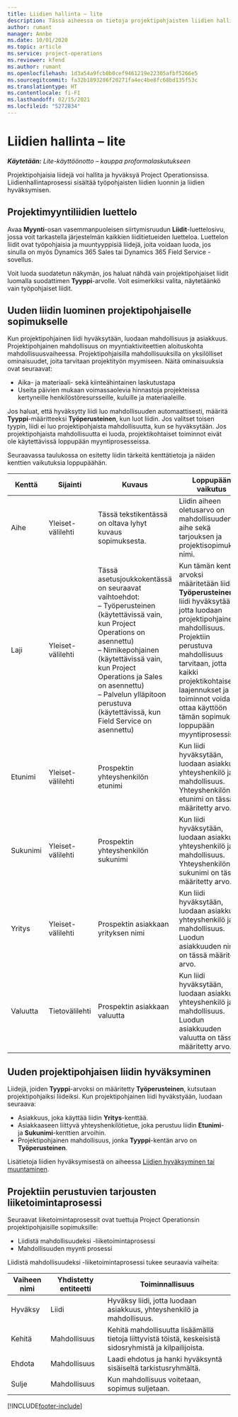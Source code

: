 ```yaml
---
title: Liidien hallinta – lite
description: Tässä aiheessa on tietoja projektipohjaisten liidien hallinnasta (pro).
author: rumant
manager: Annbe
ms.date: 10/01/2020
ms.topic: article
ms.service: project-operations
ms.reviewer: kfend
ms.author: rumant
ms.openlocfilehash: 1d3a54a9fcb0b0cef9461219e22305afbf5266e5
ms.sourcegitcommit: fa32b1893286f20271fa4ec4be8fc68bd135f53c
ms.translationtype: HT
ms.contentlocale: fi-FI
ms.lasthandoff: 02/15/2021
ms.locfileid: "5272834"
---
```

# <a name="manage-leads---lite"></a>Liidien hallinta – lite

_**Käytetään:** Lite-käyttöönotto – kauppa proformalaskutukseen_

Projektipohjaisia liidejä voi hallita ja hyväksyä Project Operationsissa. Liidienhallintaprosessi sisältää työpohjaisten liidien luonnin ja liidien hyväksymisen. 

## <a name="list-of-project-sales-leads"></a>Projektimyyntiliidien luettelo

Avaa **Myynti**-osan vasemmanpuoleisen siirtymisruudun **Liidit**-luettelosivu, jossa voit tarkastella järjestelmän kaikkien liiditietueiden luetteloa. Luettelon liidit ovat työpohjaisia ja muuntyyppisiä liidejä, joita voidaan luoda, jos sinulla on myös Dynamics 365 Sales tai Dynamics 365 Field Service -sovellus.

Voit luoda suodatetun näkymän, jos haluat nähdä vain projektipohjaiset liidit luomalla suodattimen **Tyyppi**-arvolle. Voit esimerkiksi valita, näytetäänkö vain työpohjaiset liidit.

## <a name="creating-a-new-lead-for-a-project-based-deal"></a>Uuden liidin luominen projektipohjaiselle sopimukselle

Kun projektipohjainen liidi hyväksytään, luodaan mahdollisuus ja asiakkuus. Projektipohjainen mahdollisuus on myyntiaktiviteettien aloituskohta mahdollisuusvaiheessa. Projektipohjaisilla mahdollisuuksilla on yksilölliset ominaisuudet, joita tarvitaan projektityön myymiseen. Näitä ominaisuuksia ovat seuraavat:

- Aika- ja materiaali- sekä kiinteähintainen laskutustapa
- Useita päivien mukaan voimassaolevia hinnastoja projekteissa kertyneille henkilöstöresursseille, kuluille ja materiaaleille.

Jos haluat, että hyväksytty liidi luo mahdollisuuden automaattisesti, määritä **Tyyppi**-määritteeksi **Työperusteinen**, kun luot liidin. Jos valitset toisen tyypin, liidi ei luo projektipohjaista mahdollisuutta, kun se hyväksytään. Jos projektipohjaista mahdollisuutta ei luoda, projektikohtaiset toiminnot eivät ole käytettävissä loppupään myyntiprosesseissa.

Seuraavassa taulukossa on esitetty liidin tärkeitä kenttätietoja ja näiden kenttien vaikutuksia loppupäähän.

| **Kenttä** | **Sijainti** | **Kuvaus** | **Loppupään vaikutus** |
| --- | --- | --- | --- |
| Aihe | Yleiset-välilehti | Tässä tekstikentässä on oltava lyhyt kuvaus sopimuksesta. | Liidin aiheen oletusarvo on mahdollisuuden aihe sekä tarjouksen ja projektisopimuksen nimi. |
| Laji | Yleiset-välilehti | Tässä asetusjoukkokentässä on seuraavat vaihtoehdot:</br>– Työperusteinen (käytettävissä vain, kun Project Operations on asennettu)</br>– Nimikepohjainen (käytettävissä vain, kun Project Operations ja Sales on asennettu)</br>– Palvelun ylläpitoon perustuva (käytettävissä, kun Field Service on asennettu) | Kun tämän kentän arvoksi määritetään liidissä **Työperusteinen**, liidi hyväksytään, jotta luodaan projektipohjainen mahdollisuus. Projektiin perustuva mahdollisuus tarvitaan, jotta kaikki projektikohtaiset laajennukset ja toiminnot voidaan ottaa käyttöön tämän sopimuksen loppupään myyntiprosessissa. |
| Etunimi | Yleiset-välilehti | Prospektin yhteyshenkilön etunimi | Kun liidi hyväksytään, luodaan asiakkuus, yhteyshenkilö ja mahdollisuus. Yhteyshenkilön etunimi on tässä määritetty arvo. |
| Sukunimi | Yleiset-välilehti | Prospektin yhteyshenkilön sukunimi | Kun liidi hyväksytään, luodaan asiakkuus, yhteyshenkilö ja mahdollisuus. Yhteyshenkilön sukunimi on tässä määritetty arvo. |
| Yritys | Yleiset-välilehti | Prospektin asiakkaan yrityksen nimi | Kun liidi hyväksytään, luodaan asiakkuus, yhteyshenkilö ja mahdollisuus. Luodun asiakkuuden nimi on tässä määritetty arvo. |
| Valuutta | Tietovälilehti | Prospektin asiakkaan valuutta | Kun liidi hyväksytään, luodaan asiakkuus, yhteyshenkilö ja mahdollisuus. Luodun asiakkuuden valuutta on tässä määritetty arvo. |

## <a name="qualify-a-new-project-based-lead"></a>Uuden projektipohjaisen liidin hyväksyminen

Liidejä, joiden **Tyyppi**-arvoksi on määritetty **Työperusteinen**, kutsutaan projektipohjaiksi liideiksi. Kun projektipohjainen liidi hyväkstyään, luodaan seuraava:

- Asiakkuus, joka käyttää liidin **Yritys**-kenttää.
- Asiakkaaseen liittyvä yhteyshenkilötietue, joka perustuu liidin **Etunimi**- ja **Sukunimi**-kenttien arvoihin.
- Projektipohjainen mahdollisuus, jonka **Tyyppi**-kentän arvo on **Työperusteinen**.

Lisätietoja liidien hyväksymisestä on aiheessa [Liidien hyväksyminen tai muuntaminen](https://docs.microsoft.com/dynamics365/sales-enterprise/qualify-lead-convert-opportunity-sales).

## <a name="business-process-flow-for-project-based-deals"></a>Projektiin perustuvien tarjousten liiketoimintaprosessi

Seuraavat liiketoimintaprosessit ovat tuettuja Project Operationsin projektipohjaisille sopimuksille:

- Liidistä mahdollisuudeksi -liiketoimintaprosessi
- Mahdollisuuden myynti prosessi

Liidistä mahdollisuudeksi -liiketoimintaprosessi tukee seuraavia vaiheita:

| Vaiheen nimi | Yhdistetty entiteetti | Toiminnallisuus |
| --- | --- | --- |
| Hyväksy | Liidi | Hyväksy liidi, jotta luodaan asiakkuus, yhteyshenkilö ja mahdollisuus. |
| Kehitä | Mahdollisuus | Kehitä mahdollisuutta lisäämällä tietoja liittyvistä töistä, keskeisistä sidosryhmistä ja kilpailijoista. |
| Ehdota | Mahdollisuus | Laadi ehdotus ja hanki hyväksyntä sisäiseltä tarkistusryhmältä. |
| Sulje | Mahdollisuus | Kun mahdollisuus voitetaan, sopimus suljetaan. |


[!INCLUDE[footer-include](../../includes/footer-banner.md)]